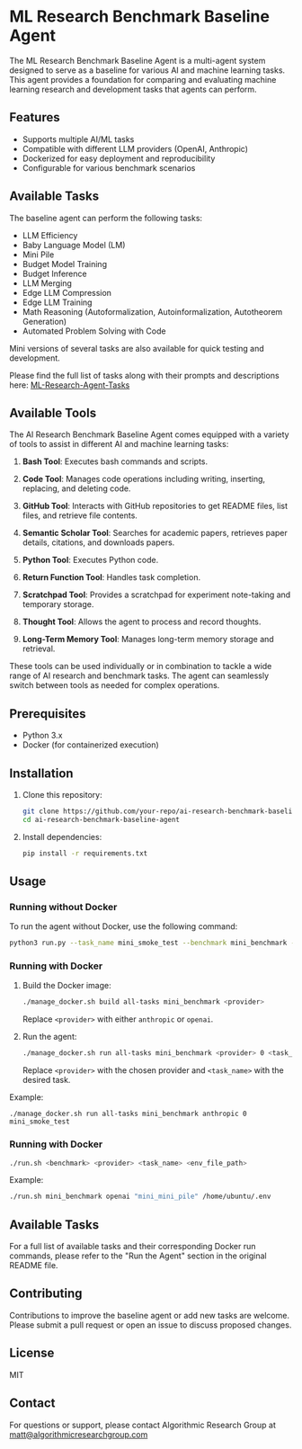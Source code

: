 # ML Research Benchmark Baseline Agent

The ML Research Benchmark Baseline Agent is a multi-agent system designed to serve as a baseline for various AI and machine learning tasks. This agent provides a foundation for comparing and evaluating machine learning research and development tasks that agents can perform.

## Features

- Supports multiple AI/ML tasks
- Compatible with different LLM providers (OpenAI, Anthropic)
- Dockerized for easy deployment and reproducibility
- Configurable for various benchmark scenarios

## Available Tasks

The baseline agent can perform the following tasks:

- LLM Efficiency
- Baby Language Model (LM)
- Mini Pile
- Budget Model Training
- Budget Inference
- LLM Merging
- Edge LLM Compression
- Edge LLM Training
- Math Reasoning (Autoformalization, Autoinformalization, Autotheorem Generation)
- Automated Problem Solving with Code

Mini versions of several tasks are also available for quick testing and development.

Please find the full list of tasks along with their prompts and descriptions here: [ML-Research-Agent-Tasks](https://github.com/AlgorithmicResearchGroup/ML-Research-Agent-Tasks)

## Available Tools

The AI Research Benchmark Baseline Agent comes equipped with a variety of tools to assist in different AI and machine learning tasks:

1. **Bash Tool**: Executes bash commands and scripts.

2. **Code Tool**: Manages code operations including writing, inserting, replacing, and deleting code.

3. **GitHub Tool**: Interacts with GitHub repositories to get README files, list files, and retrieve file contents.

4. **Semantic Scholar Tool**: Searches for academic papers, retrieves paper details, citations, and downloads papers.

5. **Python Tool**: Executes Python code.

6. **Return Function Tool**: Handles task completion.

7. **Scratchpad Tool**: Provides a scratchpad for experiment note-taking and temporary storage.

8. **Thought Tool**: Allows the agent to process and record thoughts.

9. **Long-Term Memory Tool**: Manages long-term memory storage and retrieval.

These tools can be used individually or in combination to tackle a wide range of AI research and benchmark tasks. The agent can seamlessly switch between tools as needed for complex operations.

## Prerequisites

- Python 3.x
- Docker (for containerized execution)

## Installation

1. Clone this repository:
   ```bash
   git clone https://github.com/your-repo/ai-research-benchmark-baseline-agent.git
   cd ai-research-benchmark-baseline-agent
   ```

2. Install dependencies:
   ```bash
   pip install -r requirements.txt
   ```

## Usage

### Running without Docker

To run the agent without Docker, use the following command:

```bash
python3 run.py --task_name mini_smoke_test --benchmark mini_benchmark --provider openai
```


### Running with Docker

1. Build the Docker image:
   ```bash
   ./manage_docker.sh build all-tasks mini_benchmark <provider>
   ```
   Replace `<provider>` with either `anthropic` or `openai`.

2. Run the agent:
   ```bash
   ./manage_docker.sh run all-tasks mini_benchmark <provider> 0 <task_name>
   ```
   Replace `<provider>` with the chosen provider and `<task_name>` with the desired task.

Example:

```
./manage_docker.sh run all-tasks mini_benchmark anthropic 0 mini_smoke_test
```


### Running with Docker

```bash
./run.sh <benchmark> <provider> <task_name> <env_file_path>
```

Example:
```bash
./run.sh mini_benchmark openai "mini_mini_pile" /home/ubuntu/.env
```

## Available Tasks

For a full list of available tasks and their corresponding Docker run commands, please refer to the "Run the Agent" section in the original README file.

## Contributing

Contributions to improve the baseline agent or add new tasks are welcome. Please submit a pull request or open an issue to discuss proposed changes.

## License

MIT

## Contact

For questions or support, please contact Algorithmic Research Group at matt@algorithmicresearchgroup.com